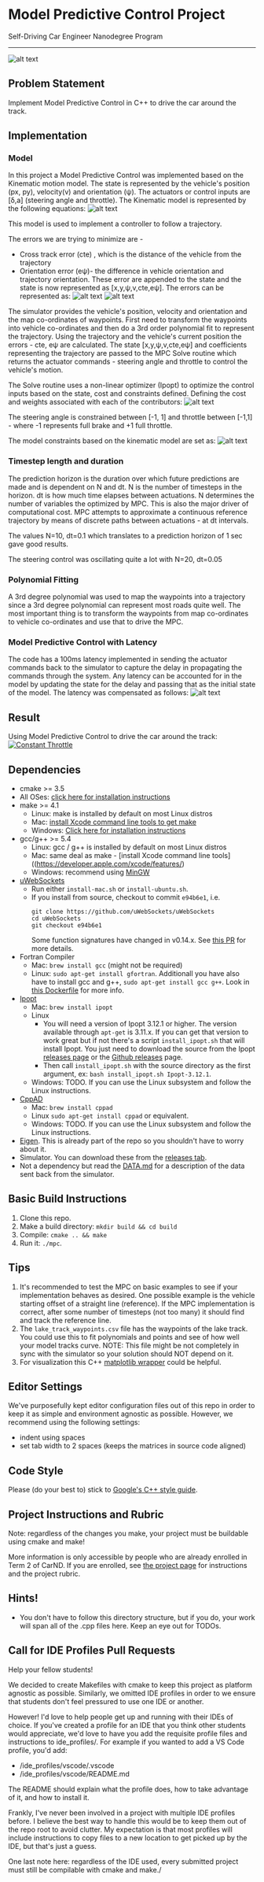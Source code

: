# Model Predictive Control Project
Self-Driving Car Engineer Nanodegree Program

---

![alt text](mpc.png "MPC Control")

## Problem Statement
Implement Model Predictive Control in C++ to drive the car around the track.

## Implementation
### Model
In this project a Model Predictive Control was implemented based on the Kinematic motion model. The state is represented by the vehicle's position (px, py), velocity(v) and orientation (ψ). The actuators or control inputs are [δ,a] (steering angle and throttle). The Kinematic model is represented by the following equations:
![alt text](kinematic_model_eqn1.png "Kinematic model state")

This model is used to implement a controller to follow a trajectory.

The errors we are trying to minimize are -
- Cross track error (cte) , which is the distance of the vehicle from the trajectory
- Orientation error (eψ)- the difference in vehicle orientation and trajectory orientation.
These error are appended to the state and the state is now represented as [x,y,ψ,v,cte,eψ]. The errors can be represented as:
![alt text](cte_update.png "CTE")
![alt text](epsi_update.png "EPSI")

The simulator provides the vehicle's position, velocity and orientation and the map co-ordinates of waypoints. First need to transform the waypoints into vehicle co-ordinates and then do a 3rd order polynomial fit to represent the trajectory. Using the trajectory and the vehicle's current position the errors - cte, eψ are calculated. The state [x,y,ψ,v,cte,eψ] and coefficients representing the trajectory are passed to the MPC Solve routine which returns the actuator commands - steering angle and throttle to control the vehicle's motion.

The Solve routine uses a non-linear optimizer (Ipopt) to optimize the control inputs based on the state, cost and constraints defined. Defining the cost and weights associated with each of the contributors:
![alt text](cost.png "Cost")

The steering angle is constrained between [-1, 1] and throttle between [-1,1] - where -1 represents full brake and +1 full throttle.

The model constraints based on the kinematic model are set as:
![alt text](model_constraints.png "Constraints")

### Timestep length and duration
The prediction horizon is the duration over which future predictions are made and is dependent on N and dt. N is the number of timesteps in the horizon. dt is how much time elapses between actuations. N determines the number of variables the optimized by MPC. This is also the major driver of computational cost. MPC attempts to approximate a continuous reference trajectory by means of discrete paths between actuations - at dt intervals.

The values N=10, dt=0.1 which translates to a prediction horizon of 1 sec gave good results.

The steering control was oscillating quite a lot with N=20, dt=0.05  


### Polynomial Fitting
A 3rd degree polynomial was used to map the waypoints into a trajectory since a 3rd degree polynomial can represent most roads quite well. The most important thing is to transform the waypoints from map co-ordinates to vehicle co-ordinates and use that to drive the MPC.

### Model Predictive Control with Latency
The code has a 100ms latency implemented in sending the actuator commands back to the simulator to capture the delay in propagating the commands through the system. Any latency can be accounted for in the model by updating the state for the delay and passing that as the initial state of the model. The latency was compensated as follows:
![alt text](latency.png "Latency compensation")

## Result
Using Model Predictive Control to drive the car around the track:
[![Constant Throttle](http://img.youtube.com/vi/K2YEhLdqUGw/0.jpg)](http://www.youtube.com/watch?v=K2YEhLdqUGw)

## Dependencies

* cmake >= 3.5
 * All OSes: [click here for installation instructions](https://cmake.org/install/)
* make >= 4.1
  * Linux: make is installed by default on most Linux distros
  * Mac: [install Xcode command line tools to get make](https://developer.apple.com/xcode/features/)
  * Windows: [Click here for installation instructions](http://gnuwin32.sourceforge.net/packages/make.htm)
* gcc/g++ >= 5.4
  * Linux: gcc / g++ is installed by default on most Linux distros
  * Mac: same deal as make - [install Xcode command line tools]((https://developer.apple.com/xcode/features/)
  * Windows: recommend using [MinGW](http://www.mingw.org/)
* [uWebSockets](https://github.com/uWebSockets/uWebSockets)
  * Run either `install-mac.sh` or `install-ubuntu.sh`.
  * If you install from source, checkout to commit `e94b6e1`, i.e.
    ```
    git clone https://github.com/uWebSockets/uWebSockets
    cd uWebSockets
    git checkout e94b6e1
    ```
    Some function signatures have changed in v0.14.x. See [this PR](https://github.com/udacity/CarND-MPC-Project/pull/3) for more details.
* Fortran Compiler
  * Mac: `brew install gcc` (might not be required)
  * Linux: `sudo apt-get install gfortran`. Additionall you have also have to install gcc and g++, `sudo apt-get install gcc g++`. Look in [this Dockerfile](https://github.com/udacity/CarND-MPC-Quizzes/blob/master/Dockerfile) for more info.
* [Ipopt](https://projects.coin-or.org/Ipopt)
  * Mac: `brew install ipopt`
  * Linux
    * You will need a version of Ipopt 3.12.1 or higher. The version available through `apt-get` is 3.11.x. If you can get that version to work great but if not there's a script `install_ipopt.sh` that will install Ipopt. You just need to download the source from the Ipopt [releases page](https://www.coin-or.org/download/source/Ipopt/) or the [Github releases](https://github.com/coin-or/Ipopt/releases) page.
    * Then call `install_ipopt.sh` with the source directory as the first argument, ex: `bash install_ipopt.sh Ipopt-3.12.1`.
  * Windows: TODO. If you can use the Linux subsystem and follow the Linux instructions.
* [CppAD](https://www.coin-or.org/CppAD/)
  * Mac: `brew install cppad`
  * Linux `sudo apt-get install cppad` or equivalent.
  * Windows: TODO. If you can use the Linux subsystem and follow the Linux instructions.
* [Eigen](http://eigen.tuxfamily.org/index.php?title=Main_Page). This is already part of the repo so you shouldn't have to worry about it.
* Simulator. You can download these from the [releases tab](https://github.com/udacity/self-driving-car-sim/releases).
* Not a dependency but read the [DATA.md](./DATA.md) for a description of the data sent back from the simulator.


## Basic Build Instructions


1. Clone this repo.
2. Make a build directory: `mkdir build && cd build`
3. Compile: `cmake .. && make`
4. Run it: `./mpc`.

## Tips

1. It's recommended to test the MPC on basic examples to see if your implementation behaves as desired. One possible example
is the vehicle starting offset of a straight line (reference). If the MPC implementation is correct, after some number of timesteps
(not too many) it should find and track the reference line.
2. The `lake_track_waypoints.csv` file has the waypoints of the lake track. You could use this to fit polynomials and points and see of how well your model tracks curve. NOTE: This file might be not completely in sync with the simulator so your solution should NOT depend on it.
3. For visualization this C++ [matplotlib wrapper](https://github.com/lava/matplotlib-cpp) could be helpful.

## Editor Settings

We've purposefully kept editor configuration files out of this repo in order to
keep it as simple and environment agnostic as possible. However, we recommend
using the following settings:

* indent using spaces
* set tab width to 2 spaces (keeps the matrices in source code aligned)

## Code Style

Please (do your best to) stick to [Google's C++ style guide](https://google.github.io/styleguide/cppguide.html).

## Project Instructions and Rubric

Note: regardless of the changes you make, your project must be buildable using
cmake and make!

More information is only accessible by people who are already enrolled in Term 2
of CarND. If you are enrolled, see [the project page](https://classroom.udacity.com/nanodegrees/nd013/parts/40f38239-66b6-46ec-ae68-03afd8a601c8/modules/f1820894-8322-4bb3-81aa-b26b3c6dcbaf/lessons/b1ff3be0-c904-438e-aad3-2b5379f0e0c3/concepts/1a2255a0-e23c-44cf-8d41-39b8a3c8264a)
for instructions and the project rubric.

## Hints!

* You don't have to follow this directory structure, but if you do, your work
  will span all of the .cpp files here. Keep an eye out for TODOs.

## Call for IDE Profiles Pull Requests

Help your fellow students!

We decided to create Makefiles with cmake to keep this project as platform
agnostic as possible. Similarly, we omitted IDE profiles in order to we ensure
that students don't feel pressured to use one IDE or another.

However! I'd love to help people get up and running with their IDEs of choice.
If you've created a profile for an IDE that you think other students would
appreciate, we'd love to have you add the requisite profile files and
instructions to ide_profiles/. For example if you wanted to add a VS Code
profile, you'd add:

* /ide_profiles/vscode/.vscode
* /ide_profiles/vscode/README.md

The README should explain what the profile does, how to take advantage of it,
and how to install it.

Frankly, I've never been involved in a project with multiple IDE profiles
before. I believe the best way to handle this would be to keep them out of the
repo root to avoid clutter. My expectation is that most profiles will include
instructions to copy files to a new location to get picked up by the IDE, but
that's just a guess.

One last note here: regardless of the IDE used, every submitted project must
still be compilable with cmake and make./
